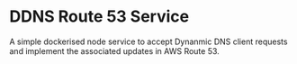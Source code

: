 # DDNS Route 53 Service

A simple dockerised node service to accept Dynanmic DNS client requests and implement the associated updates in AWS Route 53.
